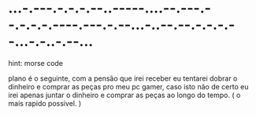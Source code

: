# ...-.---.-.-.-.--..-----....--.---.--.-.-.-.----.---.-.--...-..--.--.-.-.-.--...-.-..-.--...
hint: morse code





plano é o seguinte, com a pensão que irei receber eu tentarei dobrar o dinheiro e comprar as peças pro meu pc gamer, caso isto não de certo eu irei apenas juntar o dinheiro e comprar as peças ao longo do tempo. ( o mais rapido possivel. )
